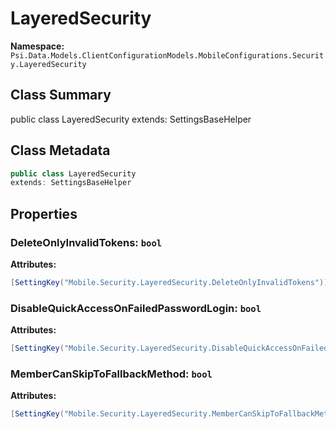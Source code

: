 # LayeredSecurity

**Namespace:** `Psi.Data.Models.ClientConfigurationModels.MobileConfigurations.Security.LayeredSecurity`

## Class Summary

public class LayeredSecurity
extends: SettingsBaseHelper

## Class Metadata

```typescript
public class LayeredSecurity
extends: SettingsBaseHelper
```

## Properties

### DeleteOnlyInvalidTokens: `bool`

**Attributes:**
```csharp
[SettingKey("Mobile.Security.LayeredSecurity.DeleteOnlyInvalidTokens")]
```

### DisableQuickAccessOnFailedPasswordLogin: `bool`

**Attributes:**
```csharp
[SettingKey("Mobile.Security.LayeredSecurity.DisableQuickAccessOnFailedPasswordLogin")]
```

### MemberCanSkipToFallbackMethod: `bool`

**Attributes:**
```csharp
[SettingKey("Mobile.Security.LayeredSecurity.MemberCanSkipToFallbackMethod")]
```
